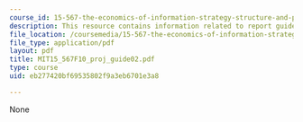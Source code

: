 ```yaml
---
course_id: 15-567-the-economics-of-information-strategy-structure-and-pricing-fall-2010
description: This resource contains information related to report guidelines.
file_location: /coursemedia/15-567-the-economics-of-information-strategy-structure-and-pricing-fall-2010/eb277420bf69535802f9a3eb6701e3a8_MIT15_567F10_proj_guide02.pdf
file_type: application/pdf
layout: pdf
title: MIT15_567F10_proj_guide02.pdf
type: course
uid: eb277420bf69535802f9a3eb6701e3a8

---
```

None